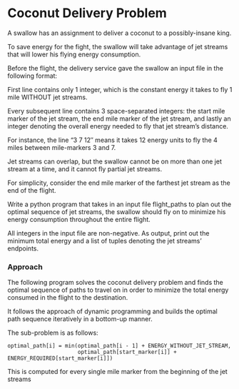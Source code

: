 # Coconut Delivery Problem

A swallow has an assignment to deliver a coconut to a possibly-insane king.

To save energy for the fight, the swallow will take advantage of jet streams that will lower his flying energy consumption.

Before the flight, the delivery service gave the swallow an input file in the following format:

First line contains only 1 integer, which is the constant energy it takes to fly 1 mile WITHOUT jet streams.

Every subsequent line contains 3 space-separated integers: the start mile marker of the jet stream,
the end mile marker of the jet stream, and lastly an integer denoting the overall energy needed to fly that jet stream’s distance.

For instance, the line “3 7 12″ means it takes 12 energy units to fly the 4 miles between mile-markers 3 and 7.

Jet streams can overlap, but the swallow cannot be on more than one jet stream at a time, and it cannot fly partial jet streams.

For simplicity, consider the end mile marker of the farthest jet stream as the end of the flight.

Write a python program that takes in an input file flight_paths to plan out the optimal sequence of jet streams,
the swallow should fly on to minimize his energy consumption throughout the entire flight.

All integers in the input file are non-negative.
As output, print out the minimum total energy and a list of tuples denoting the jet streams’ endpoints.

### Approach

The following program solves the coconut delivery problem and finds the optimal sequence of paths to travel on in order
to minimize the total energy consumed in the flight to the destination.

It follows the approach of dynamic programming and builds the optimal path sequence iteratively in a bottom-up manner.

The sub-problem is as follows:

``` 
optimal_path[i] = min(optimal_path[i - 1] + ENERGY_WITHOUT_JET_STREAM, 
                      optimal_path[start_marker[i]] + ENERGY_REQUIRED[start_marker[i]]) 
```
This is computed for every single mile marker from the beginning of the jet streams
